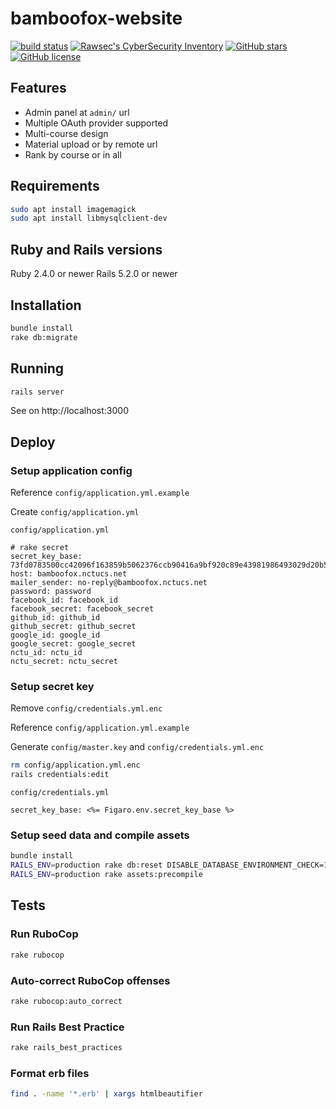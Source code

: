 # bamboofox-website

[![build status][travis-image]][travis-url]
[![Rawsec's CyberSecurity Inventory](https://inventory.rawsec.ml/img/badges/Rawsec-inventoried-FF5050_flat.svg)](https://inventory.rawsec.ml/ctf_platforms.html#bamboofox)
[![GitHub stars](https://img.shields.io/github/stars/bamboofox/bamboofox-website.svg)](https://github.com/bamboofox/bamboofox-website/stargazers)
[![GitHub license](https://img.shields.io/github/license/bamboofox/bamboofox-website.svg)](https://github.com/bamboofox/bamboofox-website/blob/master/LICENSE)

## Features

- Admin panel at `admin/` url
- Multiple OAuth provider supported
- Multi-course design
- Material upload or by remote url
- Rank by course or in all

## Requirements

```bash
sudo apt install imagemagick
sudo apt install libmysqlclient-dev
```

## Ruby and Rails versions

Ruby 2.4.0 or newer
Rails 5.2.0 or newer

## Installation

```bash
bundle install
rake db:migrate
```

## Running

```bash
rails server
```

See on http://localhost:3000

## Deploy


### Setup application config

Reference `config/application.yml.example`

Create `config/application.yml`

`config/application.yml`

```
# rake secret
secret_key_base: 73fd0783500cc42096f163859b5062376ccb90416a9bf920c89e43981986493029d20b58e088fc04444d571829381aa5e246ce364b9c16830128eb10757e65a9
host: bamboofox.nctucs.net
mailer_sender: no-reply@bamboofox.nctucs.net
password: password
facebook_id: facebook_id
facebook_secret: facebook_secret
github_id: github_id
github_secret: github_secret
google_id: google_id
google_secret: google_secret
nctu_id: nctu_id
nctu_secret: nctu_secret
```

### Setup secret key

Remove `config/credentials.yml.enc`

Reference `config/application.yml.example`

Generate `config/master.key` and `config/credentials.yml.enc`

```bash
rm config/application.yml.enc
rails credentials:edit
```

`config/credentials.yml`

```
secret_key_base: <%= Figaro.env.secret_key_base %>
```

### Setup seed data and compile assets

```bash
bundle install
RAILS_ENV=production rake db:reset DISABLE_DATABASE_ENVIRONMENT_CHECK=1
RAILS_ENV=production rake assets:precompile
```

## Tests

### Run RuboCop

```bash
rake rubocop
```

### Auto-correct RuboCop offenses
```bash
rake rubocop:auto_correct
```

### Run Rails Best Practice

```bash
rake rails_best_practices
```

### Format erb files

```bash
find . -name '*.erb' | xargs htmlbeautifier
```

[travis-image]: https://travis-ci.org/bamboofox/bamboofox-website.svg?branch=master
[travis-url]: https://travis-ci.org/bamboofox/bamboofox-website

